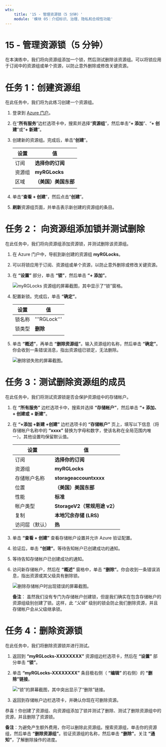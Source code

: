 ```yaml
---
wts:
    title: '15 - 管理资源锁（5 分钟）'
    module: '模块 05：介绍标识、治理、隐私和合规性功能'
---
```

# 15 - 管理资源锁（5 分钟）

在本演练中，我们将向资源组添加一个锁，然后测试删除该资源组。可以将锁应用于订阅中的资源组或单个资源，以防止意外删除或修改关键资源。  

# 任务 1：创建资源组 

在此任务中，我们将为此练习创建一个资源组。 

1. 登录到 [Azure 门户](https://portal.azure.com)。

2. 在“**所有服务**”边栏选项卡中，搜索并选择“**资源组**”，然后单击“**+ 添加**”、“**+ 创建**”或“**+ 新建**”。

3. 创建新的资源组。完成后，单击“**创建**”。 

    | 设置 | 值 |
    | -- | -- |
    | 订阅 | **选择你的订阅** |
    | 资源组 | **myRGLocks** |
    | 区域 | **（美国）美国东部** |
    | | |

4. 单击“**查看 + 创建**”，然后点击“**创建**”。

5. **刷新**资源组页面，并单击表示新创建的资源组的条目。
    

# 任务 2：  向资源组添加锁并测试删除

在此任务中，我们将向资源组添加资源锁，并测试删除该资源组。 

1. 在 Azure 门户中，导航到新创建的资源组 **myRGLocks**。

2. 可以将锁应用于订阅、资源组或单个资源，以防止意外删除或修改关键资源。 

3. 在 **“设置”** 部分，单击 **“锁”**，然后单击 **“+ 添加”**。 

    ![myRGLocks 资源组的屏幕截图，其中显示了“锁”窗格。](../images/1601.png)

4. 配置新锁。完成后，单击 **“确定”**。 

    | 设置 | 值 |
    | -- | -- |
    | 锁名称 | '''RGLock''' |
    | 锁类型 | **删除** |
    | | |

5. 单击 **“概述”**，再单击 **“删除资源组”**。输入资源组的名称，然后单击 **“确定”**。你会收到一条错误消息，指出资源组已锁定，无法删除。

    ![删除锁失败的屏幕截图。](../images/1602.png)

# 任务 3：测试删除资源组的成员

在此任务中，我们将测试资源锁是否会保护资源组中的存储帐户。 

1. 在 **“所有服务”** 边栏选项卡中，搜索并选择 **“存储帐户”**，然后单击 **“+ 添加、+ 创建或 + 新建”**。 

2. 在 **“+添加 +新建 +创建”** 边栏选项卡的 **“存储帐户”** 页上，填写以下信息（将存储帐户名称中的 **“xxxx”** 替换为字母和数字，使该名称在全局范围内唯一）。其他设置均保留默认值。

    | 设置 | 值 | 
    | --- | --- |
    | 订阅 | **选择你的订阅** |
    | 资源组 | **myRGLocks** |
    | 存储帐户名称 | **storageaccountxxxx** |
    | 位置 | **（美国）美国东部**  |
    | 性能 | **标准** |
    | 帐户类型 | **StorageV2（常规用途 v2）** |
    | 复制 | **本地冗余存储 (LRS)** |
    | 访问层（默认） | **热** |
   

3. 单击 **“查看 + 创建”** 查看存储帐户设置并允许 Azure 验证配置。 

4. 验证后，单击 **“创建”**。等待告知帐户已创建成功的通知。 

5.  等待告知存储帐户已创建成功的通知。 

6. 访问新存储帐户，然后在 **“概述”** 窗格中，单击 **“删除”**。你会收到一条错误消息，指出资源或其父级具有删除锁。 

    ![删除存储帐户时出现错误的屏幕截图。](../images/1603.png)

    **备注**： 虽然我们没有专门为存储帐户创建锁，但是我们确实在包含存储帐户的资源组级别创建了锁。这样，此 *“父级”* 级别的锁会防止我们删除资源，并且存储帐户会从父级继承锁。

# 任务 4：删除资源锁

在此任务中，我们将删除资源锁并进行测试。 

1. 返回到 **“myRGLocks-XXXXXXXX”** 资源组边栏选项卡，然后在 **“设置”** 部分单击 **“锁”**。
    
2. 单击 **“myRGLocks-XXXXXXXX”** 条目极右侧（ **“编辑”** 的右侧）的 **“删除”链接**。

    ![“锁”的屏幕截图，其中突出显示了“删除”链接。](../images/1604.png)

3. 返回到存储帐户边栏选项卡，并确认你现在可删除资源。

恭喜！你创建了资源组、向资源组添加了锁并测试了删除、测试了删除资源组中的资源，并且删除了资源锁。 

**备注**：为避免产生额外费用，你可以删除此资源组。搜索资源组，单击你的资源组，然后单击 **“删除资源组”**。验证资源组的名称，然后单击 **“删除”**。关注 **“通知”**，了解删除操作的进度。
